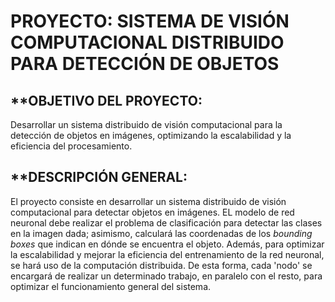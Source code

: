# PROYECTO:  SISTEMA DE VISIÓN COMPUTACIONAL DISTRIBUIDO PARA DETECCIÓN DE OBJETOS
## **OBJETIVO DEL PROYECTO:
Desarrollar un sistema distribuido de visión computacional para la detección de objetos en imágenes, optimizando la escalabilidad y la eficiencia del procesamiento.

## **DESCRIPCIÓN GENERAL:
El proyecto consiste en desarrollar un sistema distribuido de visión computacional para detectar objetos en imágenes. EL modelo de red neuronal debe realizar el problema de clasificación para detectar las clases en la imagen dada; asimismo, calculará las coordenadas de los *bounding boxes* que indican en dónde se encuentra el objeto.
Además, para optimizar la escalabilidad y mejorar la eficiencia del entrenamiento de la red neuronal, se hará uso de la computación distribuida. De esta forma, cada 'nodo' se encargará de realizar un determinado trabajo, en paralelo con el resto, para optimizar el funcionamiento general del sistema.
